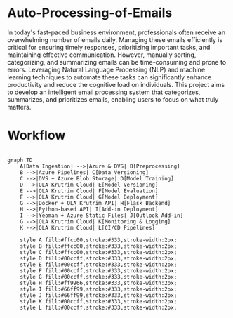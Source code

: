 # Auto-Processing-of-Emails

In today's fast-paced business environment, professionals often receive an overwhelming number of emails daily. Managing these emails efficiently is critical for ensuring timely responses, prioritizing important tasks, and maintaining effective communication. However, manually sorting, categorizing, and summarizing emails can be time-consuming and prone to errors. Leveraging Natural Language Processing (NLP) and machine learning techniques to automate these tasks can significantly enhance productivity and reduce the cognitive load on individuals. This project aims to develop an intelligent email processing system that categorizes, summarizes, and prioritizes emails, enabling users to focus on what truly matters.

# Workflow

```mermaid

graph TD
    A[Data Ingestion] -->|Azure & DVS| B[Preprocessing]
    B -->|Azure Pipelines| C[Data Versioning]
    C -->|DVS + Azure Blob Storage| D[Model Training]
    D -->|OLA Krutrim Cloud| E[Model Versioning]
    E -->|OLA Krutrim Cloud| F[Model Evaluation]
    F -->|OLA Krutrim Cloud| G[Model Deployment]
    G -->|Docker + OLA Krutrim API| H[Flask Backend]
    H -->|Python-based API| I[Add-in Deployment]
    I -->|Yeoman + Azure Static Files| J[Outlook Add-in]
    G -->|OLA Krutrim Cloud| K[Monitoring & Logging]
    K -->|OLA Krutrim Cloud| L[CI/CD Pipelines]

    style A fill:#ffcc00,stroke:#333,stroke-width:2px;
    style B fill:#ffcc00,stroke:#333,stroke-width:2px;
    style C fill:#ffcc00,stroke:#333,stroke-width:2px;
    style D fill:#00ccff,stroke:#333,stroke-width:2px;
    style E fill:#00ccff,stroke:#333,stroke-width:2px;
    style F fill:#00ccff,stroke:#333,stroke-width:2px;
    style G fill:#00ccff,stroke:#333,stroke-width:2px;
    style H fill:#ff9966,stroke:#333,stroke-width:2px;
    style I fill:#66ff99,stroke:#333,stroke-width:2px;
    style J fill:#66ff99,stroke:#333,stroke-width:2px;
    style K fill:#00ccff,stroke:#333,stroke-width:2px;
    style L fill:#00ccff,stroke:#333,stroke-width:2px;



```
